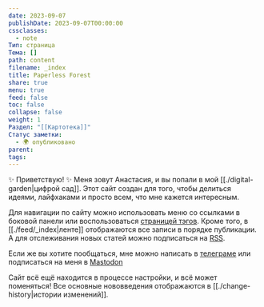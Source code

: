 ```yaml
---
date: 2023-09-07
publishDate: 2023-09-07T00:00:00
cssclasses:
  - note
Тип: страница
Тема: []
path: content
filename: _index
title: Paperless Forest
share: true
menu: true
feed: false
toc: false
collapse: false
weight: 1
Раздел: "[[Картотека]]"
Статус заметки:
  - 🌍 опубликовано
parent: 
tags: 
---
```


✨ Приветствую! ✨ Меня зовут Анастасия, и вы попали в мой [[./digital-garden|цифрой сад]]. Этот сайт создан для того, чтобы делиться идеями, лайфхаками и просто всем, что мне кажется интересным. 

Для навигации по сайту можно использовать меню со ссылками в боковой панели или воспользоваться [страницей тэгов](https://paperless-forest.ru/tags/). Кроме того, в [[./feed/_index|ленте]] отображаются все записи в порядке публикации. А для отслеживания новых статей можно подписаться на [RSS](https://paperless-forest.ru/index.xml).

Если же вы хотите пообщаться, мне можно написать в [телеграме](https://t.me/anareaty) или подписаться на меня в [Mastodon](https://mastodon.social/@reaty)

Сайт всё ещё находится в процессе настройки, и всё может поменяться! Все основные нововведения отображаются в [[./change-history|истории изменений]].
